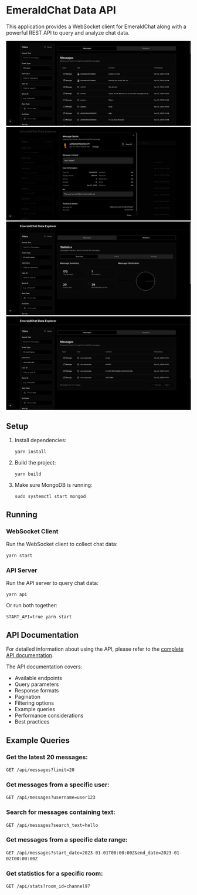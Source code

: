 # EmeraldChat Data API

This application provides a WebSocket client for EmeraldChat along with a powerful REST API to query and analyze chat data.

![image](./docs/img1.png)
![image](./docs/img2.png)
![image](./docs/img3.png)
![image](./docs/img4.png)
## Setup

1. Install dependencies:

   ```
   yarn install
   ```

2. Build the project:

   ```
   yarn build
   ```

3. Make sure MongoDB is running:
   ```
   sudo systemctl start mongod
   ```

## Running

### WebSocket Client

Run the WebSocket client to collect chat data:

```
yarn start
```

### API Server

Run the API server to query chat data:

```
yarn api
```

Or run both together:

```
START_API=true yarn start
```

## API Documentation

For detailed information about using the API, please refer to the [complete API documentation](API_DOCUMENTATION.md).

The API documentation covers:

- Available endpoints
- Query parameters
- Response formats
- Pagination
- Filtering options
- Example queries
- Performance considerations
- Best practices

## Example Queries

### Get the latest 20 messages:

```
GET /api/messages?limit=20
```

### Get messages from a specific user:

```
GET /api/messages?username=user123
```

### Search for messages containing text:

```
GET /api/messages?search_text=hello
```

### Get messages from a specific date range:

```
GET /api/messages?start_date=2023-01-01T00:00:00Z&end_date=2023-01-02T00:00:00Z
```

### Get statistics for a specific room:

```
GET /api/stats?room_id=channel97
```

